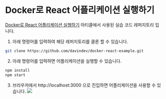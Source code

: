 # Docker로 React 어플리케이션 실행하기

[Docker로 React 어플리케이션 실행하기](https://velog.io/@davin/Docker%EB%A1%9C-React-%EC%96%B4%ED%94%8C%EB%A6%AC%EC%BC%80%EC%9D%B4%EC%85%98-%EC%8B%A4%ED%96%89%ED%95%98%EA%B8%B0) 아티클에서 사용된 실습 코드 레퍼지토리 입니다.

1. 아래 명령어를 입력하여 해당 레퍼지토리를 클론 할 수 있습니다.

```zsh
git clone https://github.com/davindev/docker-react-example.git
```

2. 아래 명령어를 입력하면 어플리케이션을 실행할 수 있습니다.
```zsh
npm install
npm start
```

3. 브라우저에서 http://localhost:3000 으로 진입하면 어플리케이션을 사용할 수 있습니다.
![](https://velog.velcdn.com/images/davin/post/62c91d7d-6d1c-42dd-bbe5-ef26df9f32d4/image.png)
